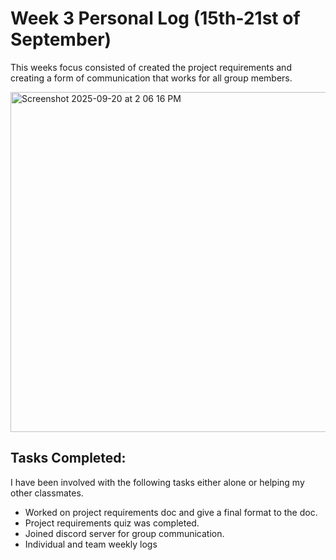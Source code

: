 # Week 3 Personal Log (15th-21st of September)

This weeks focus consisted of created the project requirements and creating a form of communication that works for all group members.  

<img width="790" height="544" alt="Screenshot 2025-09-20 at 2 06 16 PM" src="https://github.com/user-attachments/assets/d6dababb-d765-426a-ab6c-c9a4bd6996dc" />

## Tasks Completed:
I have been involved with the following tasks either alone or helping my other classmates.

- Worked on project requirements doc and give a final format to the doc.
- Project requirements quiz was completed.
- Joined discord server for group communication.
- Individual and team weekly logs
